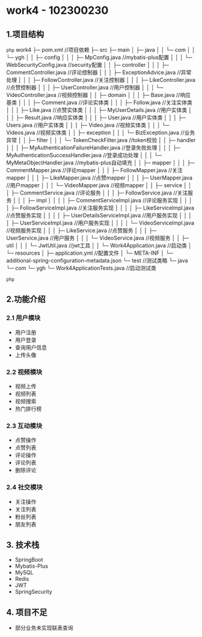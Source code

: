 
# work4 - 102300230

## 1.项目结构

`php`
work4
├─ pom.xml //项目依赖
├─ src
   ├─ main
   │  ├─ java
   │  │  └─ com
   │  │     └─ ygh
   │  │        ├─ config
   │  │        │  ├─ MpConfig.java //mybatis-plus配置
   │  │        │  └─ WebSecurityConfig.java //security配置
   │  │        ├─ controller
   │  │        │  ├─ CommentController.java //评论控制器
   │  │        │  ├─ ExceptionAdvice.java //异常处理
   │  │        │  ├─ FollowController.java //关注控制器
   │  │        │  ├─ LikeController.java //点赞控制器
   │  │        │  ├─ UserController.java //用户控制器
   │  │        │  └─ VideoController.java //视频控制器
   │  │        ├─ domain
   │  │        │  ├─ Base.java //响应基类
   │  │        │  ├─ Comment.java //评论实体类
   │  │        │  ├─ Follow.java //关注实体类
   │  │        │  ├─ Like.java //点赞实体类
   │  │        │  ├─ MyUserDetails.java //用户实体类
   │  │        │  ├─ Result.java //响应实体类
   │  │        │  ├─ User.java //用户实体类
   │  │        │  ├─ Users.java //用户实体类
   │  │        │  ├─ Video.java //视频实体类
   │  │        │  └─ Videos.java //视频实体类
   │  │        ├─ exception
   │  │        │  └─ BizException.java //业务异常
   │  │        ├─ filter
   │  │        │  └─ TokenCheckFilter.java //token校验
   │  │        ├─ handler
   │  │        │  ├─ MyAuthenticationFailureHandler.java //登录失败处理
   │  │        │  ├─ MyAuthenticationSuccessHandler.java //登录成功处理
   │  │        │  └─ MyMetaObjectHandler.java //mybatis-plus自动填充
   │  │        ├─ mapper
   │  │        │  ├─ CommentMapper.java //评论mapper
   │  │        │  ├─ FollowMapper.java //关注mapper
   │  │        │  ├─ LikeMapper.java //点赞mapper
   │  │        │  ├─ UserMapper.java //用户mapper
   │  │        │  └─ VideoMapper.java //视频mapper
   │  │        ├─ service
   │  │        │  ├─ CommentService.java //评论服务
   │  │        │  ├─ FollowService.java //关注服务
   │  │        │  ├─ impl
   │  │        │  │  ├─ CommentServiceImpl.java //评论服务实现
   │  │        │  │  ├─ FollowServiceImpl.java //关注服务实现
   │  │        │  │  ├─ LikeServiceImpl.java //点赞服务实现
   │  │        │  │  ├─ UserDetailsServiceImpl.java //用户服务实现
   │  │        │  │  ├─ UserServiceImpl.java //用户服务实现
   │  │        │  │  └─ VideoServiceImpl.java //视频服务实现
   │  │        │  ├─ LikeService.java //点赞服务
   │  │        │  ├─ UserService.java //用户服务
   │  │        │  └─ VideoService.java //视频服务
   │  │        ├─ util
   │  │        │  └─ JwtUtil.java //jwt工具
   │  │        └─ Work4Application.java //启动类
   │  └─ resources
   │     ├─ application.yml //配置文件
   │     └─ META-INF
   │        └─ additional-spring-configuration-metadata.json
   └─ test //测试类略
      └─ java
         └─ com
            └─ ygh
               └─ Work4ApplicationTests.java //启动测试类

`php`

## 2.功能介绍

### 2.1 用户模块

- 用户注册
- 用户登录
- 查询用户信息
- 上传头像

### 2.2 视频模块

- 视频上传
- 视频列表
- 视频搜索
- 热门排行榜

### 2.3 互动模块

- 点赞操作
- 点赞列表
- 评论操作
- 评论列表
- 删除评论

### 2.4 社交模块

- 关注操作
- 关注列表
- 粉丝列表
- 朋友列表

## 3. 技术栈

- SpringBoot
- Mybatis-Plus
- MySQL
- Redis
- JWT
- SpringSecurity

## 4. 项目不足

- 部分业务未实现联表查询
